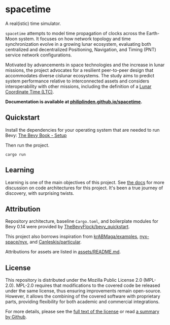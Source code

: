 # spacetime
A real(istic) time simulator. 

`spacetime` attempts to model time propagation of clocks across the Earth-Moon system. It focuses on how network
topology and time synchronization evolve in a growing lunar ecosystem, evaluating both centralized and decentralized
Positioning, Navigation, and Timing (PNT) service network configurations. 

Motivated by advancements in space technologies and the increase in lunar missions, the project advocates for a
resilient peer-to-peer design that accommodates diverse cislunar ecosystems. The study aims to predict system
performance relative to interconnected assets and considers interoperability with other missions, including the
definition of a [Lunar Coordinate Time (LTC)](https://www.openlunar.org/research/brief-on-lunar-coordinated-time).

**Documentation is available at [philiplinden.github.io/spacetime](https://philiplinden.github.io/spacetime/).**

## Quickstart

Install the dependencies for your operating system that are needed to run Bevy: [The Bevy Book - Setup](https://bevyengine.org/learn/book/getting-started/setup/)

Then run the project.
```shell
cargo run
```

## Learning
Learning is one of the main objectives of this project. See [the docs](https://philiplinden.github.io/spacetime) for more
discussion on code architectures for this project. It's been a true journey of discovery, with surprising twists.

## Attribution
Repository architecture, baseline `Cargo.toml`, and boilerplate modules for Bevy 0.14 were provided by
[TheBevyFlock/bevy_quickstart](https://github.com/TheBevyFlock/bevy_quickstart).

This project also borrows inspiration from 
[krABMaga/examples](https://github.com/krABMaga/examples),
[nyx-space/nyx](https://github.com/nyx-space/nyx), and
[Canleskis/particular](https://github.com/Canleskis/particular).

Attributions for assets are listed in [assets/README.md](assets/README.md).

## License
This repository is distributed under the Mozilla Public License 2.0 (MPL-2.0). MPL-2.0 requires that modifications to
the covered code be released under the same license, thus ensuring improvements remain open-source. However, it allows
the combining of the covered software with proprietary parts, providing flexibility for both academic and commercial
integrations.

For more details, please see the [full text of the license](./LICENSE) or read [a summary by
Github](https://choosealicense.com/licenses/mpl-2.0/).

